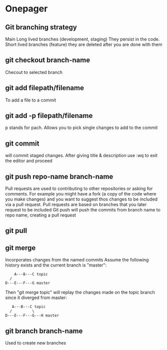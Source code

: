 # Onepager

## Git branching strategy
Main
Long lived branches (development, staging) They persist in the code. 
Short lived branches (feature) they are deleted after you are done with them

## git checkout branch-name
Checout to selected branch

## git add filepath/filename
To add a file to a commit

## git add -p filepath/filename
p stands for pach. Allows you to pick single changes to add to the commit

## git commit
will commit staged changes. After giving title & description use :wq to exit the editor and proceed

## git push repo-name branch-name
Pull requests are used to contributing to other repositories or asking for comments.
For example you might have a fork (a copy of the code where you make changes) and you want to suggest thos changes to be included via a pull request.
Pull requests are based on branches that you later request to be included
Git push will push the commits from branch name to repo name, creating a pull request

## git pull

## git merge
Incorporates changes from the named commits
Assume the following history exists and the current branch is "master":

	    A---B---C topic
	  /
    D---E---F---G master
    
Then "git merge topic" will replay the changes made on the topic branch since it diverged from master:

	   A---B---C topic
	  /         \
    D---E---F---G---H master


## git branch branch-name
Used to create new branches
